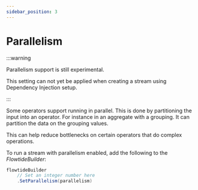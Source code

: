 ```yaml
---
sidebar_position: 3
---
```



# Parallelism

:::warning

Parallelism support is still experimental.

This setting can not yet be applied when creating a stream using Dependency Injection setup.

:::

Some operators support running in parallel. This is done by partitioning the input into an operator. For instance in an aggregate with a grouping.
It can partition the data on the grouping values.

This can help reduce bottlenecks on certain operators that do complex operations.

To run a stream with parallelism enabled, add the following to the *FlowtideBuilder*:

```csharp
flowtideBuilder
    // Set an integer number here
    .SetParallelism(parallelism)
```
